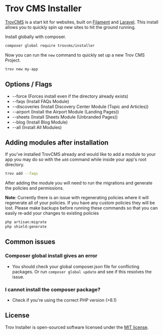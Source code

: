 # Trov CMS Installer

[TrovCMS](https://github.com/TrovCMS/trov) is a start kit for websites, built on [Filament](https://filamentphp.com) and [Laravel](https://laravel.com). This install allows you to quickly spin up new sites to hit the ground running.

Install globally with composer.

```bash
composer global require trovcms/installer
```

Now you can run the `new` command to quickly set up a new Trov CMS Project.

```bash
trov new my-app
```

## Options / Flags

* --force (Forces install even if the directory already exists)
* --faqs (Install FAQs Module)
* --discoveries (Install Discovery Center Module (Topic and Articles))
* --airport (Install the Airport Module (Landing Pages))
* --sheets (Install Sheets Module (Unbranded Pages))
* --blog (Install Blog Module)
* --all (Install All Modules)

## Adding modules after installation

If you've installed TrovCMS already and would like to add a module to your app you may do so with the `add` command while inside your app's root directory.

```bash
trov add --faqs
```

After adding the module you will need to run the migrations and generate the policies and permissions.

**Note**: Currently there is an issue with regenerating policies where it will regenerate all of your policies. If you have any custom policies they will be lost. Please make backups before running these commands so that you can easily re-add your changes to existing policies

```bash
php artisan:migrate
php shield:generate
```

## Common issues

### Composer global install gives an error

- You should check your global composer.json file for conflicting packages. Or run `composer global update` and see if this resolves the issue.

### I cannot install the composer package?

- Check if you're using the correct PHP version (>8.1)

## License

Trov Installer is open-sourced software licensed under the [MIT license](LICENSE.md).
